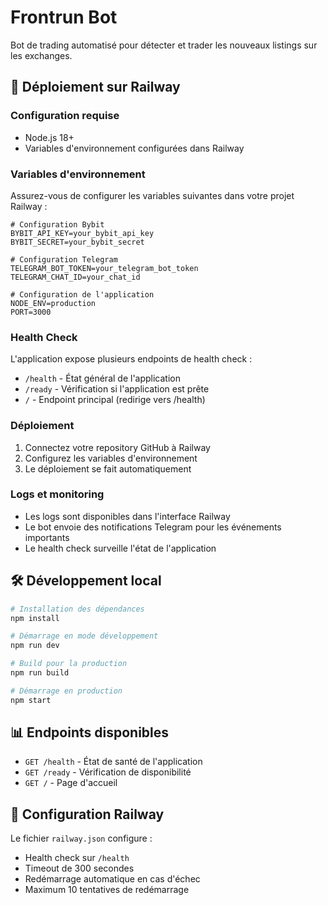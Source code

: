 # Frontrun Bot

Bot de trading automatisé pour détecter et trader les nouveaux listings sur les exchanges.

## 🚀 Déploiement sur Railway

### Configuration requise

- Node.js 18+ 
- Variables d'environnement configurées dans Railway

### Variables d'environnement

Assurez-vous de configurer les variables suivantes dans votre projet Railway :

```env
# Configuration Bybit
BYBIT_API_KEY=your_bybit_api_key
BYBIT_SECRET=your_bybit_secret

# Configuration Telegram
TELEGRAM_BOT_TOKEN=your_telegram_bot_token
TELEGRAM_CHAT_ID=your_chat_id

# Configuration de l'application
NODE_ENV=production
PORT=3000
```

### Health Check

L'application expose plusieurs endpoints de health check :

- `/health` - État général de l'application
- `/ready` - Vérification si l'application est prête
- `/` - Endpoint principal (redirige vers /health)

### Déploiement

1. Connectez votre repository GitHub à Railway
2. Configurez les variables d'environnement
3. Le déploiement se fait automatiquement

### Logs et monitoring

- Les logs sont disponibles dans l'interface Railway
- Le bot envoie des notifications Telegram pour les événements importants
- Le health check surveille l'état de l'application

## 🛠️ Développement local

```bash
# Installation des dépendances
npm install

# Démarrage en mode développement
npm run dev

# Build pour la production
npm run build

# Démarrage en production
npm start
```

## 📊 Endpoints disponibles

- `GET /health` - État de santé de l'application
- `GET /ready` - Vérification de disponibilité
- `GET /` - Page d'accueil

## 🔧 Configuration Railway

Le fichier `railway.json` configure :
- Health check sur `/health`
- Timeout de 300 secondes
- Redémarrage automatique en cas d'échec
- Maximum 10 tentatives de redémarrage 